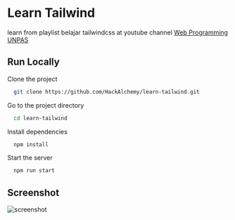 
# Learn Tailwind

learn from playlist belajar tailwindcss at youtube channel [Web Programming UNPAS](https://www.youtube.com/watch?v=z3slaXqmkT0&list=PLFIM0718LjIUHFRMzPJ0wGjx9_NlC5d1h&pp=iAQB)


## Run Locally

Clone the project

```bash
  git clone https://github.com/HackAlchemy/learn-tailwind.git
```

Go to the project directory

```bash
  cd learn-tailwind
```

Install dependencies

```bash
  npm install
```

Start the server

```bash
  npm run start
```

## Screenshot

<img src="./img/screenshot.png" alt="screenshot">